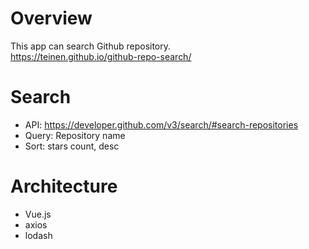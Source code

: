 # Overview
This app can search Github repository.  
https://teinen.github.io/github-repo-search/

# Search
* API: https://developer.github.com/v3/search/#search-repositories
* Query: Repository name
* Sort: stars count, desc

# Architecture
* Vue.js
* axios
* lodash
